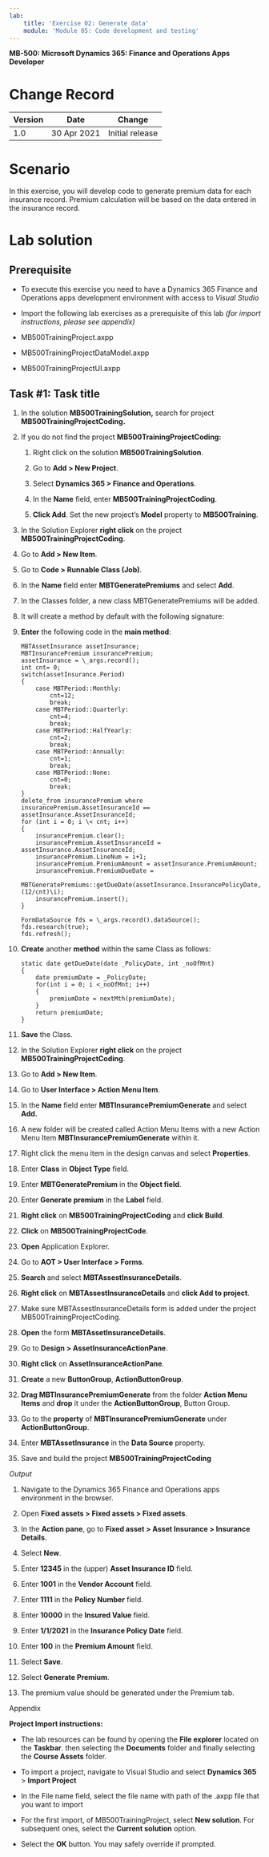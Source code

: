 ```yaml
---
lab:
    title: 'Exercise 02: Generate data'
    module: 'Module 05: Code development and testing'
---
```


**MB-500: Microsoft Dynamics 365: Finance and Operations Apps Developer**


Change Record
=============

| Version | Date        | Change                                                                                                                                                                                           |
|---------|-------------|--------------------------------------------------------------------------------------------------------------------------------------------------------------------------------------------------|
| 1.0     | 30 Apr 2021 | Initial release                                                                                                                                                                                  |


Scenario
========

In this exercise, you will develop code to generate premium data for each
insurance record. Premium calculation will be based on the data entered in the
insurance record.

Lab solution
============

Prerequisite
------------

-   To execute this exercise you need to have a Dynamics 365 Finance and
    Operations apps development environment with access to *Visual
    Studio*

-   Import the following lab exercises as a prerequisite of this lab *(for
    import instructions, please see appendix)*

-   MB500TrainingProject.axpp

-   MB500TrainingProjectDataModel.axpp

-   MB500TrainingProjectUI.axpp

Task \#1: Task title
--------------------

1.  In the solution **MB500TrainingSolution,** search for project
    **MB500TrainingProjectCoding.**

2.  If you do not find the project **MB500TrainingProjectCoding:**

    1.  Right click on the solution **MB500TrainingSolution**.

    2.  Go to **Add \> New Project**.

    3.  Select **Dynamics 365 \> Finance and Operations**.

    4.  In the **Name** field, enter **MB500TrainingProjectCoding**.

    5.  **Click Add**. Set the new project’s **Model** property to **MB500Training**.


3.  In the Solution Explorer **right click** on the project
    **MB500TrainingProjectCoding**.

4.  Go to **Add \> New Item**.

5.  Go to **Code \> Runnable Class (Job)**.

6.  In the **Name** field enter **MBTGeneratePremiums** and select **Add**.

7.  In the Classes folder, a new class MBTGeneratePremiums will be added.

8.  It will create a method by default with the following signature:

9.  **Enter** the following code in the **main method**:
  
		MBTAssetInsurance assetInsurance;
		MBTInsurancePremium insurancePremium;
		assetInsurance = \_args.record();
		int cnt= 0;
		switch(assetInsurance.Period)
		{
			case MBTPeriod::Monthly:
				cnt=12;
				break;
			case MBTPeriod::Quarterly:
				cnt=4;
				break;
			case MBTPeriod::HalfYearly:
				cnt=2;
				break;
			case MBTPeriod::Annually:
				cnt=1;
				break;
			case MBTPeriod::None:
				cnt=0;
				break;
		}
		delete_from insurancePremium where insurancePremium.AssetInsuranceId ==
		assetInsurance.AssetInsuranceId;
		for (int i = 0; i \< cnt; i++)
		{
			insurancePremium.clear();
			insurancePremium.AssetInsuranceId = assetInsurance.AssetInsuranceId;
			insurancePremium.LineNum = i+1;
			insurancePremium.PremiumAmount = assetInsurance.PremiumAmount;
			insurancePremium.PremiumDueDate =
			MBTGeneratePremiums::getDueDate(assetInsurance.InsurancePolicyDate,(12/cnt)\i);
			insurancePremium.insert();
		}

		FormDataSource fds = \_args.record().dataSource();
		fds.research(true);
		fds.refresh();


10. **Create** another **method** within the same Class as follows:

		static date getDueDate(date _PolicyDate, int _noOfMnt)
		{
			date premiumDate = _PolicyDate;
			for(int i = 0; i <_noOfMnt; i++)
			{
				premiumDate = nextMth(premiumDate);
			}
			return premiumDate;
		}

11. **Save** the Class.

12. In the Solution Explorer **right click** on the project
    **MB500TrainingProjectCoding**.

13. Go to **Add \> New Item**.

14. Go to **User Interface \> Action Menu Item**.

15. In the **Name** field enter **MBTInsurancePremiumGenerate** and select
    **Add.**

16. A new folder will be created called Action Menu Items with a new Action Menu
    Item **MBTInsurancePremiumGenerate** within it.

17. Right click the menu item in the design canvas and select **Properties**.

18. Enter **Class** in **Object Type** field.

19. Enter **MBTGeneratePremium** in the **Object field**.

20. Enter **Generate premium** in the **Label** field.

21. **Right click** on **MB500TrainingProjectCoding** and **click Build**.

22. **Click** on **MB500TrainingProjectCode**.

23. **Open** Application Explorer.

24. Go to **AOT \> User Interface \> Forms**.

25. **Search** and select **MBTAssestInsuranceDetails**.

26. **Right click** on **MBTAssestInsuranceDetails** and **click Add to
    project**.

27. Make sure MBTAssestInsuranceDetails form is added under the project
    MB500TrainingProjectCoding.

28. **Open** the form **MBTAssetInsuranceDetails**.

29. Go to **Design \> AssetInsuranceActionPane**.

30. **Right click** on **AssetInsuranceActionPane**.

31. **Create** a new **ButtonGroup**, **ActionButtonGroup**.

32. **Drag MBTInsurancePremiumGenerate** from the folder **Action Menu Items**
    and **drop** it under the **ActionButtonGroup**, Button Group.

33. Go to the **property** of **MBTInsurancePremiumGenerate** under
    **ActionButtonGroup**.

34. Enter **MBTAssetInsurance** in the **Data Source** property.

35. Save and build the project **MB500TrainingProjectCoding**

*Output*

1.  Navigate to the Dynamics 365 Finance and Operations apps environment in the
    browser.

2.  Open **Fixed assets \> Fixed assets \> Fixed assets**.

3.  In the **Action pane**, go to **Fixed asset \> Asset Insurance \> Insurance
    Details**.

4.  Select **New**.

5.  Enter **12345** in the (upper) **Asset Insurance ID** field.

6.  Enter **1001** in the **Vendor Account** field.

7.  Enter **1111** in the **Policy Number** field.

8.  Enter **10000** in the **Insured Value** field.

9.  Enter **1/1/2021** in the **Insurance Policy Date** field.

10. Enter **100** in the **Premium Amount** field.

11. Select **Save**.

12. Select **Generate Premium**.

13. The premium value should be generated under the Premium tab.

Appendix 

**Project Import instructions:**  

-  The lab resources can be found by opening the **File explorer** located on the **Taskbar**. then selecting the **Documents** folder and finally selecting the **Course Assets** folder.

-   To import a project, navigate to Visual Studio and select **Dynamics 365**
    \> **Import Project** 

-   In the File name field, select the file name with path of the .axpp file
    that you want to import 

-   For the first import, of MB500TrainingProject, select **New solution**. For
    subsequent ones, select the **Current solution** option.

-   Select the **OK** button. You may safely override if prompted.
